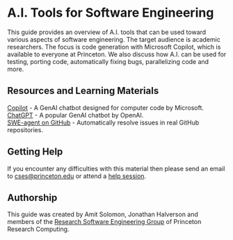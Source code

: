 # A.I. Tools for Software Engineering

This guide provides an overview of A.I. tools that can be used toward various aspects of software engineering. The target audience is academic researchers. The focus is code generation with Microsoft Copilot, which is available to everyone at Princeton. We also discuss how A.I. can be used for testing, porting code, automatically fixing bugs, parallelizing code and more.

## Resources and Learning Materials

[Copilot](https://copilot.microsoft.com) - A GenAI chatbot designed for computer code by Microsoft.  
[ChatGPT](https://chatgpt.com) - A popular GenAI chatbot by OpenAI.  
[SWE-agent on GitHub](https://github.com/princeton-nlp/SWE-agent) - Automatically resolve issues in real GitHub repositories.  

## Getting Help

If you encounter any difficulties with this material then please send an email to <a href="mailto:cses@princeton.edu">cses@princeton.edu</a> or attend a <a href="https://researchcomputing.princeton.edu/education/help-sessions">help session</a>.

## Authorship

This guide was created by Amit Solomon, Jonathan Halverson and members of the [Research Software Engineering Group](https://researchcomputing.princeton.edu/services/research-software-engineering) of Princeton Research Computing.
